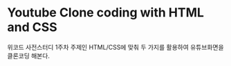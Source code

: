 # Youtube Clone coding with HTML and CSS

위코드 사전스터디 1주차 주제인 HTML/CSS에 맞춰 두 가지를 활용하여 유튜브화면을 클론코딩 해본다.